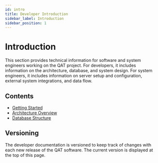 ```yaml
---
id: intro
title: Developer Introduction
sidebar_label: Introduction
sidebar_position: 1
---
```


# Introduction

This section provides technical information for software and system engineers working on the QAT project. For developers, it includes information on the architecture, database, and system design. For system engineers, it includes information on server setup and configuration, external system integrations, and data flow.

## Contents
- [Getting Started](./getting-started.md)
- [Architecture Overview](./architecture.md)
- [Database Structure](./database.md)

## Versioning
The developer documentation is versioned to keep track of changes with each new release of the QAT software. The current version is displayed at the top of this page.
